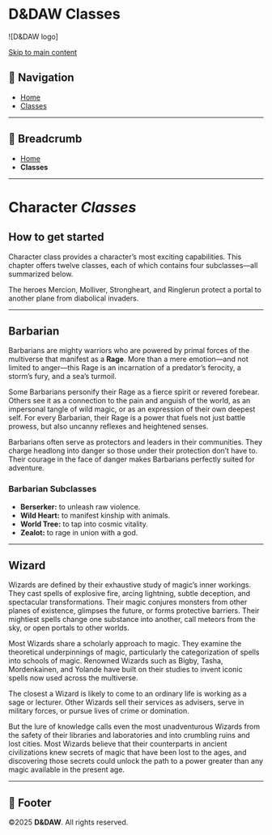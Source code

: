 # D&DAW Classes

![D&DAW logo]

[Skip to main content](#main-content)

## 📖 Navigation
- [Home](index.html)
- [Classes](classeshtml)

---

## 🧭 Breadcrumb
- [Home](index.html)
- **Classes**

---

# Character *Classes*

## How to get started

Character class provides a character’s most exciting capabilities. This chapter offers twelve classes, each of which contains four subclasses—all summarized below.


The heroes Mercion, Molliver, Strongheart, and Ringlerun protect a portal to another plane from diabolical invaders.

---

## Barbarian

Barbarians are mighty warriors who are powered by primal forces of the multiverse that manifest as a **Rage**. More than a mere emotion—and not limited to anger—this Rage is an incarnation of a predator’s ferocity, a storm’s fury, and a sea’s turmoil.

Some Barbarians personify their Rage as a fierce spirit or revered forebear. Others see it as a connection to the pain and anguish of the world, as an impersonal tangle of wild magic, or as an expression of their own deepest self. For every Barbarian, their Rage is a power that fuels not just battle prowess, but also uncanny reflexes and heightened senses.

Barbarians often serve as protectors and leaders in their communities. They charge headlong into danger so those under their protection don’t have to. Their courage in the face of danger makes Barbarians perfectly suited for adventure.


### Barbarian Subclasses

- **Berserker:** to unleash raw violence.
- **Wild Heart:** to manifest kinship with animals.
- **World Tree:** to tap into cosmic vitality.
- **Zealot:** to rage in union with a god.

---

## Wizard

Wizards are defined by their exhaustive study of magic’s inner workings. They cast spells of explosive fire, arcing lightning, subtle deception, and spectacular transformations. Their magic conjures monsters from other planes of existence, glimpses the future, or forms protective barriers. Their mightiest spells change one substance into another, call meteors from the sky, or open portals to other worlds.

Most Wizards share a scholarly approach to magic. They examine the theoretical underpinnings of magic, particularly the categorization of spells into schools of magic. Renowned Wizards such as Bigby, Tasha, Mordenkainen, and Yolande have built on their studies to invent iconic spells now used across the multiverse.

The closest a Wizard is likely to come to an ordinary life is working as a sage or lecturer. Other Wizards sell their services as advisers, serve in military forces, or pursue lives of crime or domination.

But the lure of knowledge calls even the most unadventurous Wizards from the safety of their libraries and laboratories and into crumbling ruins and lost cities. Most Wizards believe that their counterparts in ancient civilizations knew secrets of magic that have been lost to the ages, and discovering those secrets could unlock the path to a power greater than any magic available in the present age.



---

## 📑 Footer

©2025 **D&DAW**. All rights reserved.
